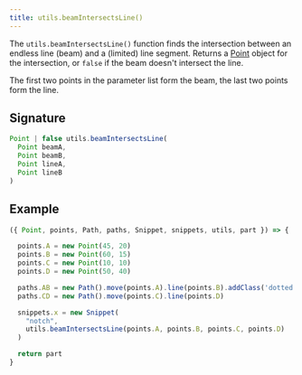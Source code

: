 ```yaml
---
title: utils.beamIntersectsLine()
---
```


The `utils.beamIntersectsLine()` function finds the intersection between an endless
line (beam) and a (limited) line segment. Returns a [Point](/reference/api/point) object for the
intersection, or `false` if the beam doesn't intersect the line.

The first two points in the parameter list form the beam, the last two points form the line.

## Signature

```js
Point | false utils.beamIntersectsLine(
  Point beamA, 
  Point beamB, 
  Point lineA, 
  Point lineB
)
```

## Example

<Example caption="A Utils.beamIntersectsLine() example">

```js
({ Point, points, Path, paths, Snippet, snippets, utils, part }) => {

  points.A = new Point(45, 20)
  points.B = new Point(60, 15)
  points.C = new Point(10, 10)
  points.D = new Point(50, 40)

  paths.AB = new Path().move(points.A).line(points.B).addClass('dotted')
  paths.CD = new Path().move(points.C).line(points.D)

  snippets.x = new Snippet(
    "notch",
    utils.beamIntersectsLine(points.A, points.B, points.C, points.D)
  )

  return part
}
```
</Example>

